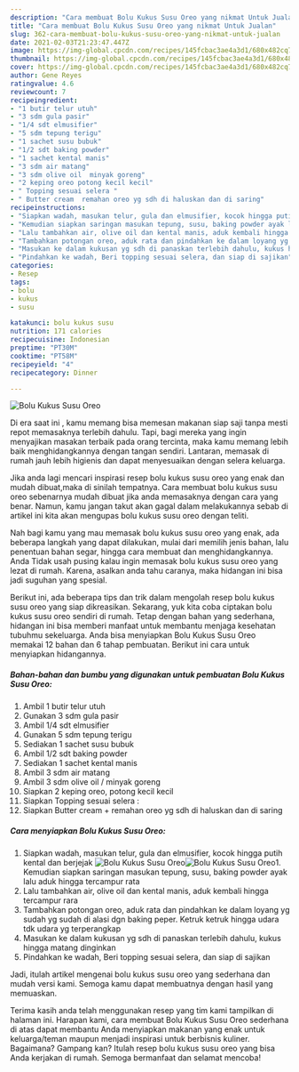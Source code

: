 ```yaml
---
description: "Cara membuat Bolu Kukus Susu Oreo yang nikmat Untuk Jualan"
title: "Cara membuat Bolu Kukus Susu Oreo yang nikmat Untuk Jualan"
slug: 362-cara-membuat-bolu-kukus-susu-oreo-yang-nikmat-untuk-jualan
date: 2021-02-03T21:23:47.447Z
image: https://img-global.cpcdn.com/recipes/145fcbac3ae4a3d1/680x482cq70/bolu-kukus-susu-oreo-foto-resep-utama.jpg
thumbnail: https://img-global.cpcdn.com/recipes/145fcbac3ae4a3d1/680x482cq70/bolu-kukus-susu-oreo-foto-resep-utama.jpg
cover: https://img-global.cpcdn.com/recipes/145fcbac3ae4a3d1/680x482cq70/bolu-kukus-susu-oreo-foto-resep-utama.jpg
author: Gene Reyes
ratingvalue: 4.6
reviewcount: 7
recipeingredient:
- "1 butir telur utuh"
- "3 sdm gula pasir"
- "1/4 sdt elmusifier"
- "5 sdm tepung terigu"
- "1 sachet susu bubuk"
- "1/2 sdt baking powder"
- "1 sachet kental manis"
- "3 sdm air matang"
- "3 sdm olive oil  minyak goreng"
- "2 keping oreo potong kecil kecil"
- " Topping sesuai selera "
- " Butter cream  remahan oreo yg sdh di haluskan dan di saring"
recipeinstructions:
- "Siapkan wadah, masukan telur, gula dan elmusifier, kocok hingga putih kental dan berjejak"
- "Kemudian siapkan saringan masukan tepung, susu, baking powder ayak lalu aduk hingga tercampur rata"
- "Lalu tambahkan air, olive oil dan kental manis, aduk kembali hingga tercampur rara"
- "Tambahkan potongan oreo, aduk rata dan pindahkan ke dalam loyang yg sudah yg sudah di alasi dgn baking peper. Ketruk ketruk hingga udara tdk udara yg terperangkap"
- "Masukan ke dalam kukusan yg sdh di panaskan terlebih dahulu, kukus hingga matang dinginkan"
- "Pindahkan ke wadah, Beri topping sesuai selera, dan siap di sajikan"
categories:
- Resep
tags:
- bolu
- kukus
- susu

katakunci: bolu kukus susu 
nutrition: 171 calories
recipecuisine: Indonesian
preptime: "PT30M"
cooktime: "PT58M"
recipeyield: "4"
recipecategory: Dinner

---
```



![Bolu Kukus Susu Oreo](https://img-global.cpcdn.com/recipes/145fcbac3ae4a3d1/680x482cq70/bolu-kukus-susu-oreo-foto-resep-utama.jpg)

Di era  saat ini , kamu memang bisa memesan makanan siap saji tanpa mesti repot memasaknya terlebih dahulu. Tapi, bagi mereka yang ingin menyajikan masakan terbaik pada orang tercinta, maka kamu memang lebih baik menghidangkannya dengan tangan sendiri. Lantaran, memasak di rumah jauh lebih higienis dan dapat menyesuaikan dengan selera keluarga.

Jika anda lagi mencari inspirasi resep bolu kukus susu oreo yang enak dan mudah dibuat,maka di sinilah tempatnya. Cara membuat bolu kukus susu oreo  sebenarnya mudah dibuat jika anda memasaknya dengan cara yang benar. Namun, kamu jangan takut akan gagal dalam melakukannya 
sebab di artikel ini kita akan mengupas bolu kukus susu oreo dengan teliti.  



Nah bagi kamu yang mau memasak bolu kukus susu oreo yang enak, ada beberapa langkah yang dapat dilakukan, mulai dari memilih jenis bahan, lalu penentuan bahan segar, hingga cara membuat dan menghidangkannya. Anda Tidak usah pusing kalau ingin memasak bolu kukus susu oreo yang lezat di rumah. Karena, asalkan anda  tahu caranya, maka hidangan ini bisa jadi suguhan yang spesial.

Berikut ini, ada beberapa tips dan trik dalam mengolah resep bolu kukus susu oreo yang siap dikreasikan. Sekarang, yuk kita coba ciptakan bolu kukus susu oreo sendiri di rumah. Tetap dengan bahan yang sederhana, hidangan ini bisa memberi manfaat untuk membantu menjaga kesehatan tubuhmu sekeluarga. Anda bisa menyiapkan Bolu Kukus Susu Oreo memakai 12 bahan dan 6 tahap pembuatan. Berikut ini cara untuk menyiapkan hidangannya.

<!--inarticleads1-->

##### Bahan-bahan dan bumbu yang digunakan untuk pembuatan Bolu Kukus Susu Oreo:

1. Ambil 1 butir telur utuh
1. Gunakan 3 sdm gula pasir
1. Ambil 1/4 sdt elmusifier
1. Gunakan 5 sdm tepung terigu
1. Sediakan 1 sachet susu bubuk
1. Ambil 1/2 sdt baking powder
1. Sediakan 1 sachet kental manis
1. Ambil 3 sdm air matang
1. Ambil 3 sdm olive oil / minyak goreng
1. Siapkan 2 keping oreo, potong kecil kecil
1. Siapkan  Topping sesuai selera :
1. Siapkan  Butter cream + remahan oreo yg sdh di haluskan dan di saring




<!--inarticleads2-->

##### Cara menyiapkan Bolu Kukus Susu Oreo:

1. Siapkan wadah, masukan telur, gula dan elmusifier, kocok hingga putih kental dan berjejak
<img src="https://img-global.cpcdn.com/steps/1ad7e6d88d07ba3e/160x128cq70/bolu-kukus-susu-oreo-langkah-memasak-1-foto.jpg" alt="Bolu Kukus Susu Oreo"><img src="https://img-global.cpcdn.com/steps/6ad2f13b616d1f4c/160x128cq70/bolu-kukus-susu-oreo-langkah-memasak-1-foto.jpg" alt="Bolu Kukus Susu Oreo">1. Kemudian siapkan saringan masukan tepung, susu, baking powder ayak lalu aduk hingga tercampur rata
1. Lalu tambahkan air, olive oil dan kental manis, aduk kembali hingga tercampur rara
1. Tambahkan potongan oreo, aduk rata dan pindahkan ke dalam loyang yg sudah yg sudah di alasi dgn baking peper. Ketruk ketruk hingga udara tdk udara yg terperangkap
1. Masukan ke dalam kukusan yg sdh di panaskan terlebih dahulu, kukus hingga matang dinginkan
1. Pindahkan ke wadah, Beri topping sesuai selera, dan siap di sajikan




Jadi, itulah artikel mengenai  bolu kukus susu oreo  yang sederhana dan mudah versi kami. Semoga kamu dapat membuatnya dengan hasil yang memuaskan. 

Terima kasih anda telah menggunakan resep yang tim kami tampilkan di halaman ini. Harapan kami, cara membuat  Bolu Kukus Susu Oreo sederhana di atas dapat membantu Anda menyiapkan makanan yang enak untuk keluarga/teman maupun menjadi inspirasi untuk berbisnis kuliner. Bagaimana? Gampang kan? Itulah resep bolu kukus susu oreo yang bisa Anda kerjakan di rumah. Semoga bermanfaat dan selamat mencoba!

